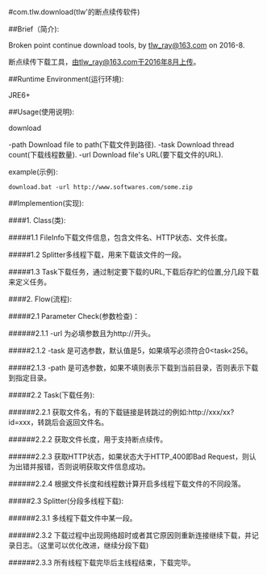 #com.tlw.download(tlw'的断点续传软件)

##Brief（简介):

Broken point continue download tools, by tlw_ray@163.com on 2016-8.

断点续传下载工具，由tlw_ray@163.com于2016年8月上传。

##Runtime Environment(运行环境):

JRE6+

##Usage(使用说明): 

download

 -path <path>   Download file to path(下载文件到路径).
 -task <task>   Download thread count(下载线程数量).
 -url <url>     Download file's URL(要下载文件的URL).


example(示例):

	download.bat -url http://www.softwares.com/some.zip
	
##Implemention(实现):

####1. Class(类):

#####1.1 FileInfo下载文件信息，包含文件名、HTTP状态、文件长度。

#####1.2 Splitter多线程下载，用来下载该文件的一段。

#####1.3 Task下载任务，通过制定要下载的URL,下载后存贮的位置,分几段下载来定义任务。

####2. Flow(流程):

#####2.1 Parameter Check(参数检查)：

######2.1.1 -url 为必填参数且为http://开头。

#####2.1.2 -task 是可选参数，默认值是5，如果填写必须符合0<task<256。

#####2.1.3 -path 是可选参数，如果不填则表示下载到当前目录，否则表示下载到指定目录。

#####2.2 Task(下载任务):

######2.2.1 获取文件名，有的下载链接是转跳过的例如:http://xxx/xx?id=xxx，转跳后会返回文件名。

######2.2.2 获取文件长度，用于支持断点续传。

######2.2.3 获取HTTP状态，如果状态大于HTTP_400即Bad Request，则认为出错并报错，否则说明获取文件信息成功。

######2.2.4 根据文件长度和线程数计算开启多线程下载文件的不同段落。

#####2.3 Splitter(分段多线程下载):

######2.3.1 多线程下载文件中某一段。

######2.3.2 下载过程中出现网络超时或者其它原因则重新连接继续下载，并记录日志。（这里可以优化改进，继续分段下载)

######2.3.3 所有线程下载完毕后主线程结束，下载完毕。
